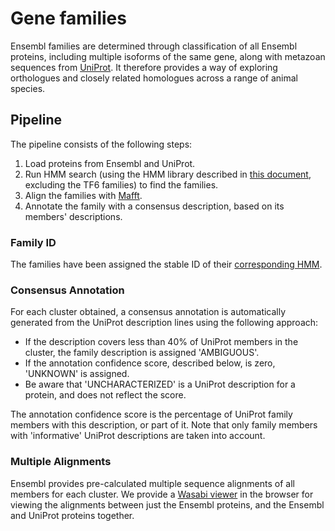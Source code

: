 # Gene families

Ensembl families are determined through classification of all Ensembl proteins, including multiple isoforms of the same gene, along with metazoan sequences from [UniProt](http://www.uniprot.org/). It therefore provides a way of exploring orthologues and closely related homologues across a range of animal species.

## Pipeline

The pipeline consists of the following steps:
1. Load proteins from Ensembl and UniProt.
2. Run HMM search (using the HMM library described in [this document](treefam_hmm_library.md), excluding the TF6 families) to find the families.
3. Align the families with [Mafft](http://mafft.cbrc.jp/alignment/software/).
4. Annotate the family with a consensus description, based on its members' descriptions.

### Family ID
The families have been assigned the stable ID of their [corresponding HMM](treefam_hmm_library.md).

### Consensus Annotation
For each cluster obtained, a consensus annotation is automatically generated from the UniProt description lines using the following approach: 
* If the description covers less than 40% of UniProt members in the cluster, the family description is assigned 'AMBIGUOUS'.
* If the annotation confidence score, described below, is zero, 'UNKNOWN' is assigned.
* Be aware that 'UNCHARACTERIZED' is a UniProt description for a protein, and does not reflect the score. 

The annotation confidence score is the percentage of UniProt family members with this description, or part of it. Note that only family members with 'informative' UniProt descriptions are taken into account.

### Multiple Alignments
Ensembl provides pre-calculated multiple sequence alignments of all members for each cluster. We provide a [Wasabi viewer](http://wasabiapp.org/) in the browser for viewing the alignments between just the Ensembl proteins, and the Ensembl and UniProt proteins together.

